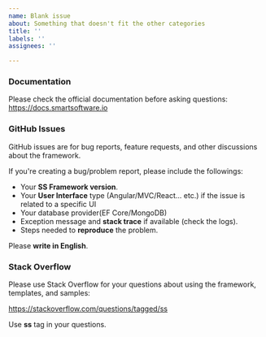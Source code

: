 ```yaml
---
name: Blank issue
about: Something that doesn't fit the other categories
title: ''
labels: ''
assignees: ''

---
```


### Documentation

Please check the official documentation before asking questions: https://docs.smartsoftware.io

### GitHub Issues

GitHub issues are for bug reports, feature requests, and other discussions about the framework.

If you're creating a bug/problem report, please include the followings:

* Your **SS Framework version**.
* Your **User Interface** type (Angular/MVC/React... etc.) if the issue is related to a specific UI
* Your database provider(EF Core/MongoDB)
* Exception message and **stack trace** if available (check the logs).
* Steps needed to **reproduce** the problem.

Please **write in English**.

### Stack Overflow

Please use Stack Overflow for your questions about using the framework, templates, and samples:

https://stackoverflow.com/questions/tagged/ss

Use **ss** tag in your questions.
